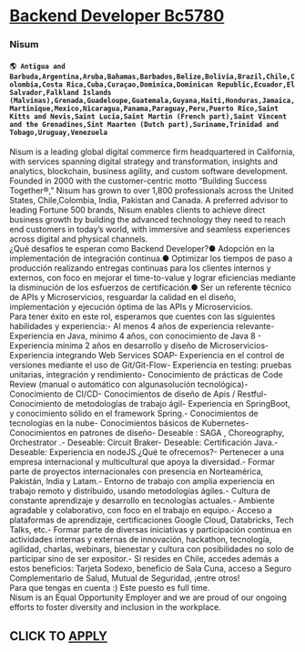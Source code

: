 # [Backend Developer Bc5780](https://www.remotewlb.com/apply/backend-developer-bc5780-66160)  
### Nisum  
#### `🌎 Antigua and Barbuda,Argentina,Aruba,Bahamas,Barbados,Belize,Bolivia,Brazil,Chile,Colombia,Costa Rica,Cuba,Curaçao,Dominica,Dominican Republic,Ecuador,El Salvador,Falkland Islands (Malvinas),Grenada,Guadeloupe,Guatemala,Guyana,Haiti,Honduras,Jamaica,Martinique,Mexico,Nicaragua,Panama,Paraguay,Peru,Puerto Rico,Saint Kitts and Nevis,Saint Lucia,Saint Martin (French part),Saint Vincent and the Grenadines,Sint Maarten (Dutch part),Suriname,Trinidad and Tobago,Uruguay,Venezuela`  
Nisum is a leading global digital commerce firm headquartered in California, with services spanning digital strategy and transformation, insights and analytics, blockchain, business agility, and custom software development. Founded in 2000 with the customer-centric motto “Building Success Together®,” Nisum has grown to over 1,800 professionals across the United States, Chile,Colombia, India, Pakistan and Canada. A preferred advisor to leading Fortune 500 brands, Nisum enables clients to achieve direct business growth by building the advanced technology they need to reach end customers in today’s world, with immersive and seamless experiences across digital and physical channels.  
¿Qué desafíos te esperan como Backend Developer?● Adopción en la implementación de integración continua.● Optimizar los tiempos de paso a producción realizando entregas continuas para los clientes internos y externos, con foco en mejorar el time-to-value y lograr eficiencias mediante la disminución de los esfuerzos de certificación.● Ser un referente técnico de APIs y Microservicios, resguardar la calidad en el diseño, implementación y ejecución óptima de las APIs y Microservicios.  
Para tener éxito en este rol, esperamos que cuentes con las siguientes habilidades y experiencia:- Al menos 4 años de experiencia relevante- Experiencia en Java, mínimo 4 años, con conocimiento de Java 8 - Experiencia mínima 2 años en desarrollo y diseño de Microservicios- Experiencia integrando Web Services SOAP- Experiencia en el control de versiones mediante el uso de Git/Git-Flow- Experiencia en testing: pruebas unitarias, integración y rendimiento- Conocimiento de prácticas de Code Review (manual o automático con algunasolución tecnológica)- Conocimiento de CI/CD- Conocimientos de diseño de Apis / Restful- Conocimiento de metodologías de trabajo ágil- Experiencia en SpringBoot, y conocimiento sólido en el framework Spring.- Conocimientos de tecnologías en la nube- Conocimientos básicos de Kubernetes- Conocimientos en patrones de diseño- Deseable : SAGA , Choreography, Orchestrator .- Deseable: Circuit Braker- Deseable: Certificación Java.- Deseable: Experiencia en nodeJS.¿Qué te
ofrecemos?- Pertenecer a una empresa internacional y multicultural que apoya la diversidad.- Formar parte de proyectos internacionales con presencia en Norteamérica, Pakistán, India y Latam.- Entorno de trabajo con amplia experiencia en trabajo remoto y distribuido, usando metodologías ágiles.- Cultura de constante aprendizaje y desarrollo en tecnologías actuales.- Ambiente agradable y colaborativo, con foco en el trabajo en equipo.- Acceso a plataformas de aprendizaje, certificaciones Google Cloud, Databricks, Tech Talks, etc.- Formar parte de diversas iniciativas y participación continua en actividades internas y externas de innovación, hackathon, tecnología, agilidad, charlas, webinars, bienestar y cultura con posibilidades no solo de participar sino de ser expositor.- Si resides en Chile, accedes además a estos beneficios: Tarjeta Sodexo, beneficio de Sala Cuna, acceso a Seguro Complementario de Salud, Mutual de Seguridad, ¡entre otros!  
Para que tengas en cuenta :) Este puesto es full time.  
Nisum is an Equal Opportunity Employer and we are proud of our ongoing efforts to foster diversity and inclusion in the workplace.  
## CLICK TO [APPLY](https://www.remotewlb.com/apply/backend-developer-bc5780-66160)

